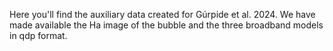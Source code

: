 Here you'll find the auxiliary data created for Gúrpide et al. 2024. We have made available the Ha image of the bubble and the three broadband models in qdp format.

